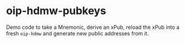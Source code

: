 # oip-hdmw-pubkeys
Demo code to take a Mnemonic, derive an xPub, reload the xPub into a fresh `oip-hdmw` and generate new public addresses from it.
